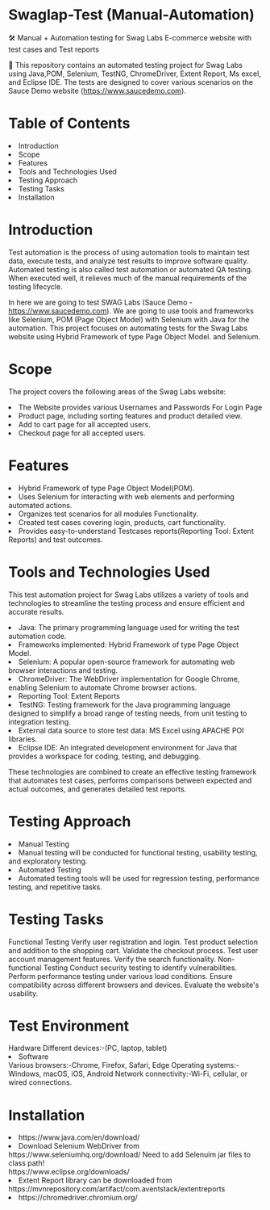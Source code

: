 # Swaglap-Test (Manual-Automation)

🛠 Manual + Automation testing for Swag Labs E-commerce website  with test cases and Test reports

📢 This repository contains an automated testing project for Swag Labs using Java,POM, Selenium, TestNG, ChromeDriver, Extent Report, Ms excel, and Eclipse IDE. The tests are designed to cover various scenarios on the Sauce Demo website (https://www.saucedemo.com).

# Table of Contents
<li>Introduction</li>
<li>Scope</li>
<li>Features</li>
<li>Tools and Technologies Used</li>
<li>Testing Approach</li>
<li>Testing Tasks</li>
<li>Installation</li>


# Introduction 
Test automation is the process of using automation tools to maintain test data, execute tests, and analyze test results to improve software quality. Automated testing is also called test automation or automated QA testing. When executed well, it relieves much of the manual requirements of the testing lifecycle.

In here we are going to test SWAG Labs (Sauce Demo - https://www.saucedemo.com). We are going to use tools and frameworks like Selenium, POM (Page Object Model) with Selenium with Java for the automation. This project focuses on automating tests for the Swag Labs website using Hybrid Framework of type Page Object Model. and Selenium.

# Scope
The project covers the following areas of the Swag Labs website:

<li>The Website provides various Usernames and Passwords For Login Page</li>
<li>Product page, including sorting features and product detailed view.</li>
<li>Add to cart page for all accepted users.</li>
<li>Checkout page for all accepted users.</li>

# Features
<li>Hybrid Framework of type Page Object Model(POM).</li>
<li>Uses Selenium for interacting with web elements and performing automated actions.</li>
<li>Organizes test scenarios for all modules Functionality.</li>
<li>Created  test cases covering login, products, cart functionality.</li>
<li>Provides easy-to-understand Testcases reports(Reporting Tool: Extent Reports) and test outcomes.</li>


# Tools and Technologies Used
This test automation project for Swag Labs utilizes a variety of tools and technologies to streamline the testing process and ensure efficient and accurate results.
<li>Java: The primary programming language used for writing the test automation code.</li>
<li>Frameworks implemented: Hybrid Framework of type Page Object Model.</li>
<li>Selenium: A popular open-source framework for automating web browser interactions and testing.</li>
<li>ChromeDriver: The WebDriver implementation for Google Chrome, enabling Selenium to automate Chrome browser actions.</li>
<li>Reporting Tool: Extent Reports</li>
<li>TestNG: Testing framework for the Java programming language designed to simplify a broad range of testing needs, from unit testing to integration testing.</li>
<li>External data source to store test data: MS Excel using APACHE POI libraries. </li>
<li>Eclipse IDE: An integrated development environment for Java that provides a workspace for coding, testing, and debugging.</li>

These technologies are combined to create an effective testing framework that automates test cases, performs comparisons between expected and actual outcomes, and generates detailed test reports.


# Testing Approach
<li> Manual Testing <li>
Manual testing will be conducted for functional testing, usability testing, and exploratory testing.

<li> Automated Testing <li>
Automated testing tools will be used for regression testing, performance testing, and repetitive tasks.

#  Testing Tasks
</li> Functional Testing</li>
Verify user registration and login.
Test product selection and addition to the shopping cart.
Validate the checkout process.
Test user account management features.
Verify the search functionality.

</li>Non-functional Testing </li>
Conduct security testing to identify vulnerabilities.
Perform performance testing under various load conditions.
Ensure compatibility across different browsers and devices.
Evaluate the website's usability.

# Test Environment
</li>Hardware</li>
Different devices:-(PC, laptop, tablet)
<li>Software</li>
Various browsers:-Chrome, Firefox, Safari, Edge
Operating systems:-Windows, macOS, iOS, Android
Network connectivity:-Wi-Fi, cellular, or wired connections. 

# Installation
<li>https://www.java.com/en/download/</li>
<li>Download Selenium WebDriver from https://www.seleniumhq.org/download/ Need to add Selenuim jar files to class path!</li>
</li>https://www.eclipse.org/downloads/</li>
<li>Extent Report library can be downloaded from https://mvnrepository.com/artifact/com.aventstack/extentreports</li>
<li>https://chromedriver.chromium.org/</li>
